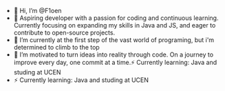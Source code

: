 - 👋 Hi, I’m @F1oen
- 👀 Aspiring developer with a passion for coding and continuous learning. Currently focusing on expanding my skills in Java and JS, and eager to contribute to open-source projects.
- 🌱 I’m currently at the first step of the vast world of programing, but i'm determined to climb to the top
- 💞️ I’m motivated to turn ideas into reality through code. On a journey to improve every day, one commit at a time.⚡ Currently learning: Java and studing at UCEN
- ⚡ Currently learning: Java and studing at UCEN

<!---
F1oen/F1oen is a ✨ special ✨ repository because its `README.md` (this file) appears on your GitHub profile.
You can click the Preview link to take a look at your changes.
--->
